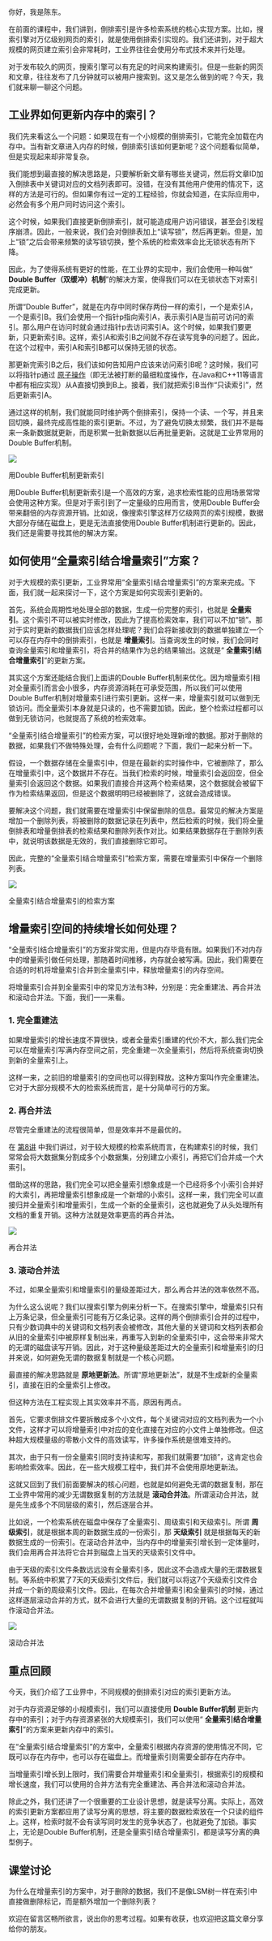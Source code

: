你好，我是陈东。

在前面的课程中，我们讲到，倒排索引是许多检索系统的核心实现方案。比如，搜索引擎对万亿级别网页的索引，就是使用倒排索引实现的。我们还讲到，对于超大规模的网页建立索引会非常耗时，工业界往往会使用分布式技术来并行处理。

对于发布较久的网页，搜索引擎可以有充足的时间来构建索引。但是一些新的网页和文章，往往发布了几分钟就可以被用户搜索到。这又是怎么做到的呢？今天，我们就来聊一聊这个问题。

## 工业界如何更新内存中的索引？

我们先来看这么一个问题：如果现在有一个小规模的倒排索引，它能完全加载在内存中。当有新文章进入内存的时候，倒排索引该如何更新呢？这个问题看似简单，但是实现起来却非常复杂。

我们能想到最直接的解决思路是，只要解析新文章有哪些关键词，然后将文章ID加入倒排表中关键词对应的文档列表即可。没错，在没有其他用户使用的情况下，这样的方法是可行的。但如果你有过一定的工程经验，你就会知道，在实际应用中，必然会有多个用户同时访问这个索引。

这个时候，如果我们直接更新倒排索引，就可能造成用户访问错误，甚至会引发程序崩溃。因此，一般来说，我们会对倒排表加上“读写锁”，然后再更新。但是，加上“锁”之后会带来频繁的读写锁切换，整个系统的检索效率会比无锁状态有所下降。

因此，为了使得系统有更好的性能，在工业界的实现中，我们会使用一种叫做“ **Double Buffer（双缓冲）机制**”的解决方案，使得我们可以在无锁状态下对索引完成更新。

所谓“Double Buffer”，就是在内存中同时保存两份一样的索引，一个是索引A，一个是索引B。我们会使用一个指针p指向索引A，表示索引A是当前可访问的索引。那么用户在访问时就会通过指针p去访问索引A。这个时候，如果我们要更新，只更新索引B。这样，索引A和索引B之间就不存在读写竞争的问题了。因此，在这个过程中，索引A和索引B都可以保持无锁的状态。

那更新完索引B之后，我们该如何告知用户应该来访问索引B呢？这时候，我们可以将指针p通过 [原子操作](https://www.infoq.cn/article/atomic-operations-and-contention)（即无法被打断的最细粒度操作，在Java和C++11等语言中都有相应实现）从A直接切换到B上。接着，我们就把索引B当作“只读索引”，然后更新索引A。

通过这样的机制，我们就能同时维护两个倒排索引，保持一个读、一个写，并且来回切换，最终完成高性能的索引更新。不过，为了避免切换太频繁，我们并不是每来一条新数据就更新，而是积累一批新数据以后再批量更新。这就是工业界常用的Double Buffer机制。

![](https://static001.geekbang.org/resource/image/ff/f7/ff14e4247a2fc68bfe8f1b13c7d767f7.jpg?wh=1920*1030)

用Double Buffer机制更新索引

用Double Buffer机制更新索引是一个高效的方案，追求检索性能的应用场景常常会使用这种方案。但是对于索引到了一定量级的应用而言，使用Double Buffer会带来翻倍的内存资源开销。比如说，像搜索引擎这样万亿级网页的索引规模，数据大部分存储在磁盘上，更是无法直接使用Double Buffer机制进行更新的。因此，我们还是需要寻找其他的解决方案。

## 如何使用“全量索引结合增量索引”方案？

对于大规模的索引更新，工业界常用“全量索引结合增量索引”的方案来完成。下面，我们就一起来探讨一下，这个方案是如何实现索引更新的。

首先，系统会周期性地处理全部的数据，生成一份完整的索引，也就是 **全量索引**。这个索引不可以被实时修改，因此为了提高检索效率，我们可以不加“锁”。那对于实时更新的数据我们应该怎样处理呢？我们会将新接收到的数据单独建立一个可以存在内存中的倒排索引，也就是 **增量索引**。当查询发生的时候，我们会同时查询全量索引和增量索引，将合并的结果作为总的结果输出。这就是“ **全量索引结合增量索引**”的更新方案。

其实这个方案还能结合我们上面讲的Double Buffer机制来优化。因为增量索引相对全量索引而言会小很多，内存资源消耗在可承受范围，所以我们可以使用Double Buffer机制对增量索引进行索引更新。这样一来，增量索引就可以做到无锁访问。而全量索引本身就是只读的，也不需要加锁。因此，整个检索过程都可以做到无锁访问，也就提高了系统的检索效率。

“全量索引结合增量索引”的检索方案，可以很好地处理新增的数据。那对于删除的数据，如果我们不做特殊处理，会有什么问题呢？下面，我们一起来分析一下。

假设，一个数据存储在全量索引中，但是在最新的实时操作中，它被删除了，那么在增量索引中，这个数据并不存在。当我们检索的时候，增量索引会返回空，但全量索引会返回这个数据。如果我们直接合并这两个检索结果，这个数据就会被留下作为检索结果返回，但是这个数据明明已经被删除了，这就会造成错误。

要解决这个问题，我们就需要在增量索引中保留删除的信息。最常见的解决方案是增加一个删除列表，将被删除的数据记录在列表中，然后检索的时候，我们将全量倒排表和增量倒排表的检索结果和删除列表作对比。如果结果数据存在于删除列表中，就说明该数据是无效的，我们直接删除它即可。

因此，完整的“全量索引结合增量索引”检索方案，需要在增量索引中保存一个删除列表。

![](https://static001.geekbang.org/resource/image/92/14/927bbd6cb53ceafc61384e0109d6a414.jpg?wh=1920*784)

全量索引结合增量索引的检索方案

## 增量索引空间的持续增长如何处理？

“全量索引结合增量索引”的方案非常实用，但是内存毕竟有限。如果我们不对内存中的增量索引做任何处理，那随着时间推移，内存就会被写满。因此，我们需要在合适的时机将增量索引合并到全量索引中，释放增量索引的内存空间。

将增量索引合并到全量索引中的常见方法有3种，分别是：完全重建法、再合并法和滚动合并法。下面，我们一一来看。

### 1\. 完全重建法

如果增量索引的增长速度不算很快，或者全量索引重建的代价不大，那么我们完全可以在增量索引写满内存空间之前，完全重建一次全量索引，然后将系统查询切换到新的全量索引上。

这样一来，之前旧的增量索引的空间也可以得到释放。这种方案叫作完全重建法。它对于大部分规模不大的检索系统而言，是十分简单可行的方案。

### 2\. 再合并法

尽管完全重建法的流程很简单，但是效率并不是最优的。

在 [第8讲](https://time.geekbang.org/column/article/222810) 中我们讲过，对于较大规模的检索系统而言，在构建索引的时候，我们常常会将大数据集分割成多个小数据集，分别建立小索引，再把它们合并成一个大索引。

借助这样的思路，我们完全可以把全量索引想象成是一个已经将多个小索引合并好的大索引，再把增量索引想象成是一个新增的小索引。这样一来，我们完全可以直接归并全量索引和增量索引，生成一个新的全量索引，这也就避免了从头处理所有文档的重复开销。这种方法就是效率更高的再合并法。

![](https://static001.geekbang.org/resource/image/db/1e/dbdff3486450a78abe1148cd43ba721e.jpg?wh=1920*811)

再合并法

### 3\. 滚动合并法

不过，如果全量索引和增量索引的量级差距过大，那么再合并法的效率依然不高。

为什么这么说呢？我们以搜索引擎为例来分析一下。在搜索引擎中，增量索引只有上万条记录，但全量索引可能有万亿条记录。这样的两个倒排索引合并的过程中，只有少数词典中的关键词和文档列表会被修改，其他大量的关键词和文档列表都会从旧的全量索引中被原样复制出来，再重写入到新的全量索引中，这会带来非常大的无谓的磁盘读写开销。因此，对于这种量级差距过大的全量索引和增量索引的归并来说，如何避免无谓的数据复制就是一个核心问题。

最直接的解决思路就是 **原地更新法**。所谓“原地更新法”，就是不生成新的全量索引，直接在旧的全量索引上修改。

但这种方法在工程实现上其实效率并不高，原因有两点。

首先，它要求倒排文件要拆散成多个小文件，每个关键词对应的文档列表为一个小文件，这样才可以将增量索引中对应的变化直接在对应的小文件上单独修改。但这种超大规模量级的零散小文件的高效读写，许多操作系统是很难支持的。

其次，由于只有一份全量索引同时支持读和写，那我们就需要“加锁”，这肯定也会影响检索效率。因此，在一些大规模工程中，我们并不会使用原地更新法。

这就又回到了我们前面要解决的核心问题，也就是如何避免无谓的数据复制，那在工业界中常用的减少无谓数据复制的方法就是 **滚动合并法**。所谓滚动合并法，就是先生成多个不同层级的索引，然后逐层合并。

比如说，一个检索系统在磁盘中保存了全量索引、周级索引和天级索引。所谓 **周级索引**，就是根据本周的新数据生成的一份索引，那 **天级索引** 就是根据每天的新数据生成的一份索引。在滚动合并法中，当内存中的增量索引增长到一定体量时，我们会用再合并法将它合并到磁盘上当天的天级索引文件中。

由于天级的索引文件条数远远没有全量索引多，因此这不会造成大量的无谓数据复制。等系统中积累了7天的天级索引文件后，我们就可以将这7个天级索引文件合并成一个新的周级索引文件。因此，在每次合并增量索引和全量索引的时候，通过这样逐层滚动合并的方式，就不会进行大量的无谓数据复制的开销。这个过程就叫作滚动合并法。

![](https://static001.geekbang.org/resource/image/8e/36/8ef104a67bdeebaf57e16a895cf4d936.jpg?wh=1920*849)

滚动合并法

## 重点回顾

今天，我们介绍了工业界中，不同规模的倒排索引对应的索引更新方法。

对于内存资源足够的小规模索引，我们可以直接使用 **Double Buffer机制** 更新内存中的索引；对于内存资源紧张的大规模索引，我们可以使用“ **全量索引结合增量索引**”的方案来更新内存中的索引。

在“全量索引结合增量索引”的方案中，全量索引根据内存资源的使用情况不同，它既可以存在内存中，也可以存在磁盘上。而增量索引则需要全部存在内存中。

当增量索引增长到上限时，我们需要合并增量索引和全量索引，根据索引的规模和增长速度，我们可以使用的合并方法有完全重建法、再合并法和滚动合并法。

除此之外，我们还讲了一个很重要的工业设计思想，就是读写分离。实际上，高效的索引更新方案都应用了读写分离的思想，将主要的数据检索放在一个只读的组件上。这样，检索时就不会有读写同时发生的竞争状态了，也就避免了加锁。事实上，无论是Double Buffer机制，还是全量索引结合增量索引，都是读写分离的典型例子。

## 课堂讨论

为什么在增量索引的方案中，对于删除的数据，我们不是像LSM树一样在索引中直接做删除标记，而是额外增加一个删除列表？

欢迎在留言区畅所欲言，说出你的思考过程。如果有收获，也欢迎把这篇文章分享给你的朋友。